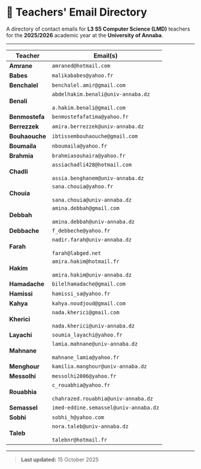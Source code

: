# 📧 Teachers' Email Directory

A directory of contact emails for **L3 S5 Computer Science (LMD)** teachers for the **2025/2026** academic year at the **University of Annaba**.

---

| **Teacher** | **Email(s)** |
|--------------|--------------|
| **Amrane** | `amraned@hotmail.com` |
| **Babes** | `malikababes@yahoo.fr` |
| **Benchalel** | `benchalel.amir@gmail.com` |
| **Benali** | `abdelhakim.benali@univ-annaba.dz`<br><br>`a.hakim.benali@gmail.com` |
| **Benmostefa** | `benmostefafatima@yahoo.fr` |
| **Berrezzek** | `amira.berrezzek@univ-annaba.dz` |
| **Bouhaouche** | `ibtissembouhaouche@gmail.com` |
| **Boumaila** | `nboumaila@yahoo.fr` |
| **Brahmia** | `brahmiasouhaira@yahoo.fr` |
| **Chadli** | `assiachadli428@hotmail.com`<br><br>`assia.benghanem@univ-annaba.dz` |
| **Chouia** | `sana.chouia@yahoo.fr`<br><br>`sana.chouia@univ-annaba.dz` |
| **Debbah** | `amina.debbah@gmail.com`<br><br>`amina.debbah@univ-annaba.dz` |
| **Debbache** | `f_debbeche@yahoo.fr` |
| **Farah** | `nadir.farah@univ-annaba.dz`<br><br>`farah@labged.net` |
| **Hakim** | `amira.hakim@hotmail.fr`<br><br>`amira.hakim@univ-annaba.dz` |
| **Hamadache** | `bilelhamadache@gmail.com` |
| **Hamissi** | `hamissi_sa@yahoo.fr` |
| **Kahya** | `kahya.noudjoud@gmail.com` |
| **Kherici** | `nada.kherici@gmail.com`<br><br>`nada.kherici@univ-annaba.dz` |
| **Layachi** | `soumia_layachi@yahoo.fr` |
| **Mahnane** | `lamia.mahnane@univ-annaba.dz`<br><br>`mahnane_lamia@yahoo.fr` |
| **Menghour** | `kamilia.manghour@univ-annaba.dz` |
| **Messolhi** | `messolhi2006@yahoo.fr` |
| **Rouabhia** | `c_rouabhia@yahoo.fr`<br><br>`chahrazed.rouabhia@univ-annaba.dz` |
| **Semassel** | `imed-eddine.semassel@univ-annaba.dz` |
| **Sobhi** | `sobhi_h@yahoo.com` |
| **Taleb** | `nora.taleb@univ-annaba.dz`<br><br>`talebnr@hotmail.fr` |

---

> **Last updated:** 15 October 2025

